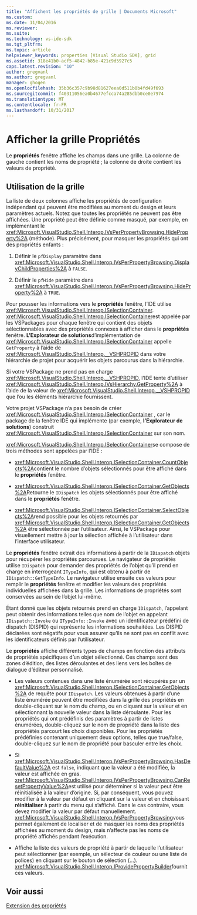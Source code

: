```yaml
---
title: "Affichent les propriétés de grille | Documents Microsoft"
ms.custom: 
ms.date: 11/04/2016
ms.reviewer: 
ms.suite: 
ms.technology: vs-ide-sdk
ms.tgt_pltfrm: 
ms.topic: article
helpviewer_keywords: properties [Visual Studio SDK], grid
ms.assetid: 318e41b0-acf5-4842-b85e-421c9d5927c5
caps.latest.revision: "10"
author: gregvanl
ms.author: gregvanl
manager: ghogen
ms.openlocfilehash: 35b36c357c9b98d81627eea0d511b0b4fd49f693
ms.sourcegitcommit: f40311056ea0b4677efcca74a285dbb0ce0e7974
ms.translationtype: MT
ms.contentlocale: fr-FR
ms.lasthandoff: 10/31/2017
---
```

# <a name="properties-display-grid"></a>Afficher la grille Propriétés
Le **propriétés** fenêtre affiche les champs dans une grille. La colonne de gauche contient les noms de propriété ; la colonne de droite contient les valeurs de propriété.  
  
## <a name="working-with-the-grid"></a>Utilisation de la grille  
 La liste de deux colonnes affiche les propriétés de configuration indépendant qui peuvent être modifiées au moment du design et leurs paramètres actuels. Notez que toutes les propriétés ne peuvent pas être affichées. Une propriété peut être définie comme masqué, par exemple, en implémentant le <xref:Microsoft.VisualStudio.Shell.Interop.IVsPerPropertyBrowsing.HideProperty%2A> (méthode). Plus précisément, pour masquer les propriétés qui ont des propriétés enfants :  
  
1.  Définir le `pfDisplay` paramètre dans <xref:Microsoft.VisualStudio.Shell.Interop.IVsPerPropertyBrowsing.DisplayChildProperties%2A> à `FALSE`.  
  
2.  Définir le `pfHide` paramètre dans <xref:Microsoft.VisualStudio.Shell.Interop.IVsPerPropertyBrowsing.HideProperty%2A> à `TRUE`.  
  
 Pour pousser les informations vers le **propriétés** fenêtre, l’IDE utilise <xref:Microsoft.VisualStudio.Shell.Interop.ISelectionContainer>. <xref:Microsoft.VisualStudio.Shell.Interop.ISelectionContainer>est appelée par les VSPackages pour chaque fenêtre qui contient des objets sélectionnables avec des propriétés connexes à afficher dans le **propriétés** fenêtre. **L’Explorateur de solutions**d’implémentation de <xref:Microsoft.VisualStudio.Shell.Interop.ISelectionContainer> appelle `GetProperty` à l’aide de <xref:Microsoft.VisualStudio.Shell.Interop.__VSHPROPID> dans votre hiérarchie de projet pour acquérir les objets parcourus dans la hiérarchie.  
  
 Si votre VSPackage ne prend pas en charge <xref:Microsoft.VisualStudio.Shell.Interop.__VSHPROPID>, l’IDE tente d’utiliser <xref:Microsoft.VisualStudio.Shell.Interop.IVsHierarchy.GetProperty%2A> à l’aide de la valeur de <xref:Microsoft.VisualStudio.Shell.Interop.__VSHPROPID> que l’ou les éléments hiérarchie fournissent.  
  
 Votre projet VSPackage n’a pas besoin de créer <xref:Microsoft.VisualStudio.Shell.Interop.ISelectionContainer> , car le package de la fenêtre IDE qui implémente (par exemple, **l’Explorateur de solutions**) construit <xref:Microsoft.VisualStudio.Shell.Interop.ISelectionContainer> sur son nom.  
  
 <xref:Microsoft.VisualStudio.Shell.Interop.ISelectionContainer>se compose de trois méthodes sont appelées par l’IDE :  
  
-   <xref:Microsoft.VisualStudio.Shell.Interop.ISelectionContainer.CountObjects%2A>contient le nombre d’objets sélectionnés pour être affiché dans le **propriétés** fenêtre.  
  
-   <xref:Microsoft.VisualStudio.Shell.Interop.ISelectionContainer.GetObjects%2A>Retourne le `IDispatch` les objets sélectionnés pour être affiché dans le **propriétés** fenêtre.  
  
-   <xref:Microsoft.VisualStudio.Shell.Interop.ISelectionContainer.SelectObjects%2A>rend possible pour les objets retournés par <xref:Microsoft.VisualStudio.Shell.Interop.ISelectionContainer.GetObjects%2A> être sélectionnée par l’utilisateur. Ainsi, le VSPackage pour visuellement mettre à jour la sélection affichée à l’utilisateur dans l’interface utilisateur.  
  
 Le **propriétés** fenêtre extrait des informations à partir de la `IDispatch` objets pour récupérer les propriétés parcourues. Le navigateur de propriétés utilise `IDispatch` pour demander des propriétés de l’objet qu’il prend en charge en interrogeant `ITypeInfo`, qui est obtenu à partir de `IDispatch::GetTypeInfo`. Le navigateur utilise ensuite ces valeurs pour remplir le **propriétés** fenêtre et modifier les valeurs des propriétés individuelles affichées dans la grille. Les informations de propriétés sont conservées au sein de l’objet lui-même.  
  
 Étant donné que les objets retournés prend en charge `IDispatch`, l’appelant peut obtenir des informations telles que nom de l’objet en appelant `IDispatch::Invoke` ou `ITypeInfo::Invoke` avec un identificateur prédéfini de dispatch (DISPID) qui représente les informations souhaitées. Les DISPID déclarées sont négatifs pour vous assurer qu’ils ne sont pas en conflit avec les identificateurs définis par l’utilisateur.  
  
 Le **propriétés** affiche différents types de champs en fonction des attributs de propriétés spécifiques d’un objet sélectionné. Ces champs sont des zones d’édition, des listes déroulantes et des liens vers les boîtes de dialogue d’éditeur personnalisé.  
  
-   Les valeurs contenues dans une liste énumérée sont récupérés par un <xref:Microsoft.VisualStudio.Shell.Interop.ISelectionContainer.GetObjects%2A> de requête pour `IDispatch`. Les valeurs obtenues à partir d’une liste énumérée peuvent être modifiées dans la grille des propriétés en double-cliquant sur le nom du champ, ou en cliquant sur la valeur et en sélectionnant la nouvelle valeur dans la liste déroulante. Pour les propriétés qui ont prédéfinis des paramètres à partir de listes énumérées, double-cliquez sur le nom de propriété dans la liste des propriétés parcourt les choix disponibles. Pour les propriétés prédéfinies contenant uniquement deux options, telles que true/false, double-cliquez sur le nom de propriété pour basculer entre les choix.  
  
-   Si <xref:Microsoft.VisualStudio.Shell.Interop.IVsPerPropertyBrowsing.HasDefaultValue%2A> est `false`, indiquant que la valeur a été modifiée, la valeur est affichée en gras. <xref:Microsoft.VisualStudio.Shell.Interop.IVsPerPropertyBrowsing.CanResetPropertyValue%2A>est utilisé pour déterminer si la valeur peut être réinitialisée à la valeur d’origine. Si, par conséquent, vous pouvez modifier à la valeur par défaut en cliquant sur la valeur et en choisissant **réinitialiser** à partir du menu qui s’affiché. Dans le cas contraire, vous devez modifier la valeur par défaut manuellement. <xref:Microsoft.VisualStudio.Shell.Interop.IVsPerPropertyBrowsing>vous permet également de localiser et de masquer les noms des propriétés affichées au moment du design, mais n’affecte pas les noms de propriété affichés pendant l’exécution.  
  
-   Affiche la liste des valeurs de propriété à partir de laquelle l’utilisateur peut sélectionner (par exemple, un sélecteur de couleur ou une liste de polices) en cliquant sur le bouton de sélection (...). <xref:Microsoft.VisualStudio.Shell.Interop.IProvidePropertyBuilder>fournit ces valeurs.  
  
## <a name="see-also"></a>Voir aussi  
 [Extension des propriétés](../../extensibility/internals/extending-properties.md)